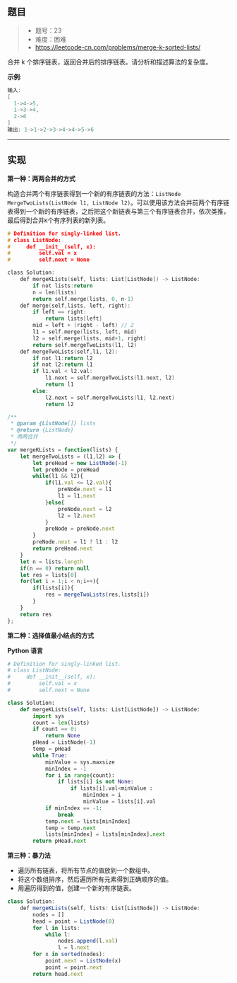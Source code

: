 ## 题目

> - 题号：23
> - 难度：困难
> - https://leetcode-cn.com/problems/merge-k-sorted-lists/


合并 k 个排序链表，返回合并后的排序链表。请分析和描述算法的复杂度。

<b>示例</b>:

```c
输入:
[
  1->4->5,
  1->3->4,
  2->6
]
输出: 1->1->2->3->4->4->5->6
```

---
## 实现

<b>第一种：两两合并的方式</b>

构造合并两个有序链表得到一个新的有序链表的方法：`ListNode MergeTwoLists(ListNode l1, ListNode l2)`。可以使用该方法合并前两个有序链表得到一个新的有序链表，之后把这个新链表与第三个有序链表合并，依次类推，最后得到合并`K`个有序列表的新列表。


```c
# Definition for singly-linked list.
# class ListNode:
#     def __init__(self, x):
#         self.val = x
#         self.next = None

class Solution:
    def mergeKLists(self, lists: List[ListNode]) -> ListNode:
        if not lists:return 
        n = len(lists)
        return self.merge(lists, 0, n-1)
    def merge(self,lists, left, right):
        if left == right:
            return lists[left]
        mid = left + (right - left) // 2
        l1 = self.merge(lists, left, mid)
        l2 = self.merge(lists, mid+1, right)
        return self.mergeTwoLists(l1, l2)
    def mergeTwoLists(self,l1, l2):
        if not l1:return l2
        if not l2:return l1
        if l1.val < l2.val:
            l1.next = self.mergeTwoLists(l1.next, l2)
            return l1
        else:
            l2.next = self.mergeTwoLists(l1, l2.next)
            return l2
```

```javascript
/**
 * @param {ListNode[]} lists
 * @return {ListNode}
 * 两两合并
 */
var mergeKLists = function(lists) {
    let mergeTwoLists = (l1,l2) => {
        let preHead = new ListNode(-1)
        let preNode = preHead
        while(l1 && l2){
            if(l1.val <= l2.val){
                preNode.next = l1
                l1 = l1.next
            }else{
                preNode.next = l2
                l2 = l2.next
            }
            preNode = preNode.next
        }
        preNode.next = l1 ? l1 : l2
        return preHead.next
    }
    let n = lists.length
    if(n == 0) return null
    let res = lists[0]
    for(let i = 1;i < n;i++){
        if(lists[i]){
            res = mergeTwoLists(res,lists[i])
        }
    }
    return res
};
```



<b>第二种：选择值最小结点的方式</b>

<b>Python 语言</b>


```python
# Definition for singly-linked list.
# class ListNode:
#     def __init__(self, x):
#         self.val = x
#         self.next = None

class Solution:
    def mergeKLists(self, lists: List[ListNode]) -> ListNode:
        import sys
        count = len(lists)
        if count == 0:
            return None
        pHead = ListNode(-1)
        temp = pHead
        while True:
            minValue = sys.maxsize
            minIndex = -1
            for i in range(count):
                if lists[i] is not None:
                    if lists[i].val<minValue :
                        minIndex = i
                        minValue = lists[i].val
            if minIndex == -1:
                break
            temp.next = lists[minIndex]
            temp = temp.next
            lists[minIndex] = lists[minIndex].next
        return pHead.next
```

<b>第三种：暴力法</b>

- 遍历所有链表，将所有节点的值放到一个数组中。
- 将这个数组排序，然后遍历所有元素得到正确顺序的值。
- 用遍历得到的值，创建一个新的有序链表。

```javascript
class Solution:
    def mergeKLists(self, lists: List[ListNode]) -> ListNode:
        nodes = []
        head = point = ListNode(0)
        for l in lists:
            while l:
                nodes.append(l.val)
                l = l.next
        for x in sorted(nodes):
            point.next = ListNode(x)
            point = point.next
        return head.next
```

